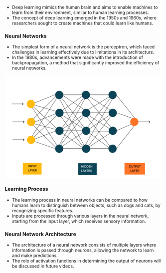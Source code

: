 - Deep learning mimics the human brain and aims to enable machines to learn from their environment, similar to human learning processes.
- The concept of deep learning emerged in the 1950s and 1960s, where researchers sought to create machines that could learn like humans.
### Neural Networks
- The simplest form of a neural network is the perceptron, which faced challenges in learning effectively due to limitations in its architecturs.
- In the 1980s, advancements were made with the introduction of backpropagation, a method that significantly improved the efficiency of neural networks.

<img src="images/neural-network-image.png" style="width: 600px;height: auto;">

### Learning Process
- The learning process in neural networks can be compared to how humans learn to distinguish between objects, such as dogs and cats, by recognizing specific features.
- Inputs are processed through various layers in the neural network, starting from the input layer, which receives sensory information.
### Neural Network Architecture
- The architecture of a neural network consists of multiple layers where information is passed through neurons, allowing the network to learn and make predictions.
- The role of activation functions in determining the output of neurons will be discussed in future videos.